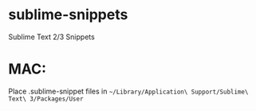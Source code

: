 sublime-snippets
================

Sublime Text 2/3 Snippets

MAC:
====

Place .sublime-snippet files in `~/Library/Application\ Support/Sublime\ Text\ 3/Packages/User`
